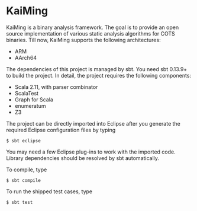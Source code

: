 # KaiMing
KaiMing is a binary analysis framework. The goal is to provide an open source
implementation of various static analysis algorithms for COTS binaries. Till
now, KaiMing supports the following architectures:

+ ARM
+ AArch64

The dependencies of this project is managed by sbt. You need sbt 0.13.9+ to
build the project. In detail, the project requires the following components:

+ Scala 2.11, with parser combinator
+ ScalaTest
+ Graph for Scala
+ enumeratum
+ Z3

The project can be directly imported into Eclipse after you generate the
required Eclipse configuration files by typing 

`$ sbt eclipse`

You may need a few Eclipse plug-ins to work with the imported code.
Library dependencies should be resolved by sbt automatically.

To compile, type

`$ sbt compile`

To run the shipped test cases, type

`$ sbt test`
